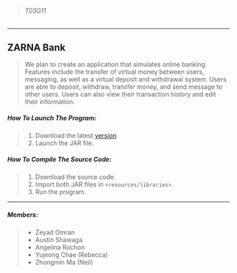 >###### T03G11
__________
## ZARNA Bank
>We plan to create an application that simulates online banking. Features include the transfer of virtual money between users, messaging, as well as a virtual deposit and withdrawal system.
>Users are able to deposit, withdraw, transfer money, and send message to other users. Users can also view their transaction history and edit their information.
##### How To Launch The Program:
>1. Download the latest [version](https://github.com/zeyadomran/ZARNA-Bank/releases/tag/v2.0).
>2. Launch the JAR file.
##### How To Compile The Source Code:
>1. Download the source code.
>2. Import both JAR files in `<resources/libraries>`.
>3. Run the program.
________
##### Members:
>* Zeyad Omran
>* Austin Shawaga
>* Angelina Rochon
>* Yujeong Chae (Rebecca)
>* Zhongmin Ma (Neil)
